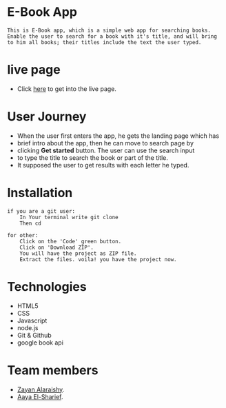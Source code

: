 
# E-Book App
    This is E-Book app, which is a simple web app for searching books. 
    Enable the user to search for a book with it's title, and will bring 
    to him all books; their titles include the text the user typed.

# live page
- Click [here](https://pages.github.com/) to get into the live page.

# User Journey
- When the user first enters the app, he gets the landing page which has
- brief intro about the app, then he can move to search page by 
- clicking **Get started** button. The user can use the search input
- to type the title to search the book or part of the title.
- It supposed the user to get results with each letter he typed.

# Installation 
    if you are a git user:
        In Your terminal write git clone 
        Then cd 

    for other:
        Click on the 'Code' green button.
        Click on 'Download ZIP'.
        You will have the project as ZIP file.
        Extract the files. voila! you have the project now.




# Technologies
- HTML5
- CSS
- Javascript
- node.js
- Git & Github
- google book api


# Team members
- [Zayan Alaraishy](https://github.com/Zayan-Alaraishy).
- [Aaya El-Sharief](https://github.com/Aaya-Elsharief).